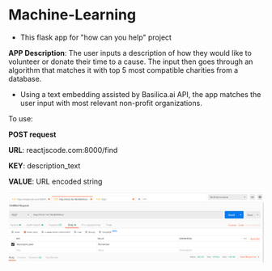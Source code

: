 # Machine-Learning

* This flask app for "how can you help" project  

**APP Description**: The user inputs a description of how they would like to volunteer or donate their time to a cause. The input then goes through an algorithm that matches it with top 5 most compatible charities from a database.



* Using a text embedding assisted by Basilica.ai API, the app matches the user input with most relevant non-profit organizations.

To use:

**POST request**

**URL**: reactjscode.com:8000/find

**KEY**: description_text

**VALUE**: URL encoded string

![Drag Racing](image-2.png)
